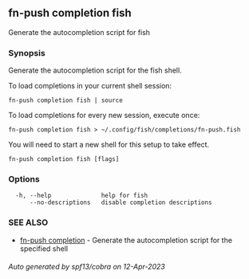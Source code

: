 ## fn-push completion fish

Generate the autocompletion script for fish

### Synopsis

Generate the autocompletion script for the fish shell.

To load completions in your current shell session:

	fn-push completion fish | source

To load completions for every new session, execute once:

	fn-push completion fish > ~/.config/fish/completions/fn-push.fish

You will need to start a new shell for this setup to take effect.


```
fn-push completion fish [flags]
```

### Options

```
  -h, --help              help for fish
      --no-descriptions   disable completion descriptions
```

### SEE ALSO

* [fn-push completion](fn-push_completion.md)	 - Generate the autocompletion script for the specified shell

###### Auto generated by spf13/cobra on 12-Apr-2023
